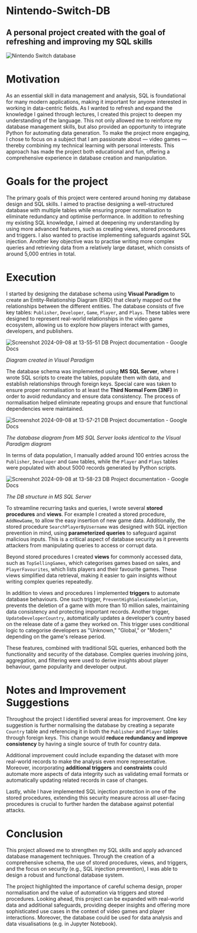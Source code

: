 # Nintendo-Switch-DB
## A personal project created with the goal of refreshing and improving my SQL skills

![Nintendo Switch database](https://github.com/user-attachments/assets/13300165-0c7a-4786-9ac7-c01d84f3e512)

# Motivation
As an essential skill in data management and analysis, SQL is foundational for many modern applications, making it important for anyone interested in working in data-centric fields. As I wanted to refresh and expand the knowledge I gained through lectures, I created this project to deepen my understanding of the language. This not only allowed me to reinforce my database management skills, but also provided an opportunity to integrate Python for automating data generation.
To make the project more engaging, I chose to focus on a subject that I am passionate about — video games — thereby combining my technical learning with personal interests. This approach has made the project both educational and fun, offering a comprehensive experience in database creation and manipulation.

# Goals for the project
The primary goals of this project were centered around honing my database design and SQL skills. I aimed to practise designing a well-structured database with multiple tables while ensuring proper normalisation to eliminate redundancy and optimise performance. In addition to refreshing my existing SQL knowledge, I aimed at deepening my understanding by using more advanced features, such as creating views, stored procedures and triggers. I also wanted to practise implementing safeguards against SQL injection. Another key objective was to practise writing more complex queries and retrieving data from a relatively large dataset, which consists of around 5,000 entries in total.

# Execution
I started by designing the database schema using **Visual Paradigm** to create an Entity-Relationship Diagram (ERD) that clearly mapped out the relationships between the different entities. The database consists of five key tables: `Publisher`, `Developer`, `Game`, `Player`, and `Plays`. These tables were designed to represent real-world relationships in the video game ecosystem, allowing us to explore how players interact with games, developers, and publishers.

![Screenshot 2024-09-08 at 13-55-51 DB Project documentation - Google Docs](https://github.com/user-attachments/assets/1c1ef93d-3a77-4bf0-8a86-4dc3b0e8bdc8)

*Diagram created in Visual Paradigm*

The database schema was implemented using **MS SQL Server**, where I wrote SQL scripts to create the tables, populate them with data, and establish relationships through foreign keys. Special care was taken to ensure proper normalisation to at least the **Third Normal Form (3NF)** in order to avoid redundancy and ensure data consistency. The process of normalisation helped eliminate repeating groups and ensure that functional dependencies were maintained.

![Screenshot 2024-09-08 at 13-57-21 DB Project documentation - Google Docs](https://github.com/user-attachments/assets/e2c5e551-293d-47c0-8f5a-4c5fae95fc6d)

*The database diagram from MS SQL Server looks identical to the Visual Paradigm diagram*

In terms of data population, I manually added around 100 entries across the `Publisher`, `Developer` and `Game` tables, while the `Player` and `Plays` tables were populated with about 5000 records generated by Python scripts.

![Screenshot 2024-09-08 at 13-58-23 DB Project documentation - Google Docs](https://github.com/user-attachments/assets/458d55e9-e12c-4bba-ab5f-36dcba8e5e57)

*The DB structure in MS SQL Server*

To streamline recurring tasks and queries, I wrote several **stored procedures** and **views**. For example I created a stored procedure, `AddNewGame`, to allow the easy insertion of new game data. Additionally, the stored procedure `SearchPlayerByUsername` was designed with SQL injection prevention in mind, using **parameterized queries** to safeguard against malicious inputs. This is a critical aspect of database security as it prevents attackers from manipulating queries to access or corrupt data.

Beyond stored procedures I created **views** for commonly accessed data, such as `TopSellingGames`, which categorises games based on sales, and `PlayerFavourites`, which lists players and their favourite games. These views simplified data retrieval, making it easier to gain insights without writing complex queries repeatedly.

In addition to views and procedures I implemented **triggers** to automate database behaviours. One such trigger, `PreventHighSalesGameDeletion`, prevents the deletion of a game with more than 10 million sales, maintaining data consistency and protecting important records. Another trigger, `UpdateDeveloperCountry`, automatically updates a developer’s country based on the release date of a game they worked on. This trigger uses conditional logic to categorise developers as "Unknown," "Global," or "Modern," depending on the game's release period.

These features, combined with traditional SQL queries, enhanced both the functionality and security of the database. Complex queries involving joins, aggregation, and filtering were used to derive insights about player behaviour, game popularity and developer output.

# Notes and Improvement Suggestions
Throughout the project I identified several areas for improvement. One key suggestion is further normalising the database by creating a separate `Country` table and referencing it in both the `Publisher` and `Player` tables through foreign keys. This change would **reduce redundancy and improve consistency** by having a single source of truth for country data.

Additional improvement could include expanding the dataset with more real-world records to make the analysis even more representative. Moreover, incorporating **additional triggers** and **constraints** could automate more aspects of data integrity such as validating email formats or automatically updating related records in case of changes.

Lastly, while I have implemented SQL injection protection in one of the stored procedures, extending this security measure across all user-facing procedures is crucial to further harden the database against potential attacks.

# Conclusion
This project allowed me to strengthen my SQL skills and apply advanced database management techniques. Through the creation of a comprehensive schema, the use of stored procedures, views, and triggers, and the focus on security (e.g., SQL injection prevention), I was able to design a robust and functional database system.

The project highlighted the importance of careful schema design, proper normalisation and the value of automation via triggers and stored procedures. Looking ahead, this project can be expanded with real-world data and additional safeguards, providing deeper insights and offering more sophisticated use cases in the context of video games and player interactions. Moreover, the database could be used for data analysis and data visualisations (e.g. in Jupyter Notebook).
